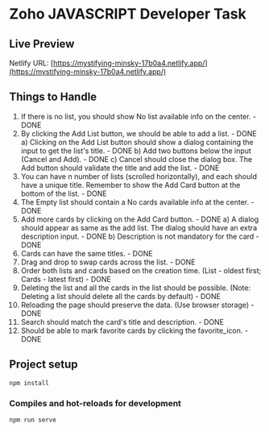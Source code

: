 # Zoho JAVASCRIPT Developer Task

<!-- ABOUT THE PROJECT -->

## Live Preview

Netlify URL: [https://mystifying-minsky-17b0a4.netlify.app/](https://mystifying-minsky-17b0a4.netlify.app/)

## Things to Handle

1. If there is no list, you should show No list available info on the center. - DONE
2. By clicking the Add List button, we should be able to add a list. - DONE
   a) Clicking on the Add List button should show a dialog containing the input to get
   the list's title. - DONE
   b) Add two buttons below the input (Cancel and Add). - DONE
   c) Cancel should close the dialog box. The Add button should validate the title and
   add the list. - DONE
3. You can have n number of lists (scrolled horizontally), and each should have a
   unique title. Remember to show the Add Card button at the bottom of the list. - DONE
4. The Empty list should contain a No cards available info at the center. - DONE
5. Add more cards by clicking on the Add Card button. - DONE
   a) A dialog should appear as same as the add list. The dialog should have an extra
   description input. - DONE
   b) Description is not mandatory for the card - DONE
6. Cards can have the same titles. - DONE
7. Drag and drop to swap cards across the list. - DONE
8. Order both lists and cards based on the creation time. (List - oldest first; Cards - latest
   first) - DONE
9. Deleting the list and all the cards in the list should be possible. (Note: Deleting a list
   should delete all the cards by default) - DONE
10. Reloading the page should preserve the data. (Use browser storage) - DONE
11. Search should match the card's title and description. - DONE
12. Should be able to mark favorite cards by clicking the favorite_icon. - DONE

## Project setup

```
npm install
```

### Compiles and hot-reloads for development

```
npm run serve
```
